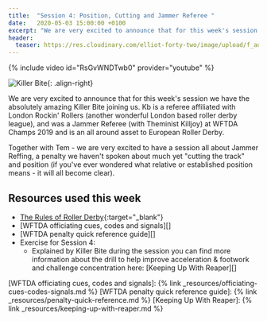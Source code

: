 ```yaml
---
title:  "Session 4: Position, Cutting and Jammer Referee "
date:   2020-05-03 15:00:00 +0100
excerpt: "We are very excited to announce that for this week's session we have the absolutely amazing Killer Bite joining us."
header:
  teaser: https://res.cloudinary.com/elliot-forty-two/image/upload/f_auto,q_auto,c_crop,g_auto,r_5,w_800,h_450/officially-awesome/portraits/killer-bite_dxqfvg.jpg
---
```


{% include video id="RsGvWNDTwb0" provider="youtube" %}

![Killer Bite](https://res.cloudinary.com/elliot-forty-two/image/upload/f_auto,q_auto,c_scale,w_300/officially-awesome/portraits/killer-bite_dxqfvg.jpg){: .align-right}

We are very excited to announce that for this week's session we have the absolutely amazing Killer Bite joining us. Kb  is a referee affiliated with London Rockin' Rollers (another wonderful London based roller derby league), and  was a Jammer Referee (with Theminist Killjoy) at WFTDA Champs 2019 and is an all around asset to European Roller Derby.

Together with Tem - we are very excited to have a session all about Jammer Reffing, a penalty we haven't spoken about much yet "cutting the track" and position (if you've ever wondered what relative or established position means - it will all become clear).

## Resources used this week
- [The Rules of Roller Derby][]{:target="_blank"}
- [WFTDA officiating cues, codes and signals][]
- [WFTDA penalty quick reference guide][]
- Exercise for Session 4:
  - Explained by Killer Bite during the session you can find more information about the drill to help improve acceleration & footwork and challenge concentration here: [Keeping Up With Reaper][]

[The Rules of Roller Derby]: <https://rules.wftda.com> "The Rules of Flat Track Roller Derby"
[WFTDA officiating cues, codes and signals]: {% link _resources/officiating-cues-codes-signals.md %}
[WFTDA penalty quick reference guide]: {% link _resources/penalty-quick-reference.md %}
[Keeping Up With Reaper]: {% link _resources/keeping-up-with-reaper.md %}
